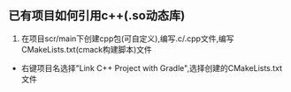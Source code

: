 ## 已有项目如何引用c++(.so动态库)
1.  在项目scr/main下创建cpp包(可自定义),编写.c/.cpp文件,编写CMakeLists.txt(cmack构建脚本)文件
* 右键项目名选择"Link C++ Project with Gradle",选择创建的CMakeLists.txt文件